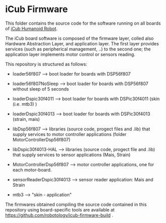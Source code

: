 # iCub Firmware 

This folder contains the source code for the software running on all boards of [iCub Humanoid Robot](http://www.icub.org/).

The iCub board software is composed of the firmware layer, colled also Hardware Abstraction Layer, and application layer.
The first layer provides services (such as peripherical management, ..) to the second one;
the application layer implements motor control or sensors reading.


This repository is structured as follows:
  * loader56f807 --> boot loader for boards with DSP56f807
  * loader56f807NoSleep --> boot loader for boards with DSP56f807 without sleep of 5 seconds
  * loaderDspic30f4011 --> boot loader for boards with DSPic30f4011 (skin (i.e. mtb3) )
  * loaderDspic30f4013 --> boot loader for boards with DSPic30f4013 (strain, mais)

  * libDsp56f807 --> libraries (source code, progect files and .lib) that supply services to motor controller applications (folder MotorControllerDsp56f807)
  * libDspic30f4013-HAL --> libraries (source code, progect file and .lib) that supply services to sensor applications (Mais, Strain)

  * MotorControllerDsp56f807 --> motor controller applications, one for each motor-board.

  * sensorReaderDspic30f4013 --> sensor reader application: Mais and Strain

  * mtb3 --> "skin - application"

The firmwares obtained compiling the source code contained in this repository using board-specific tools are available at https://github.com/robotology/icub-firmware-build .



